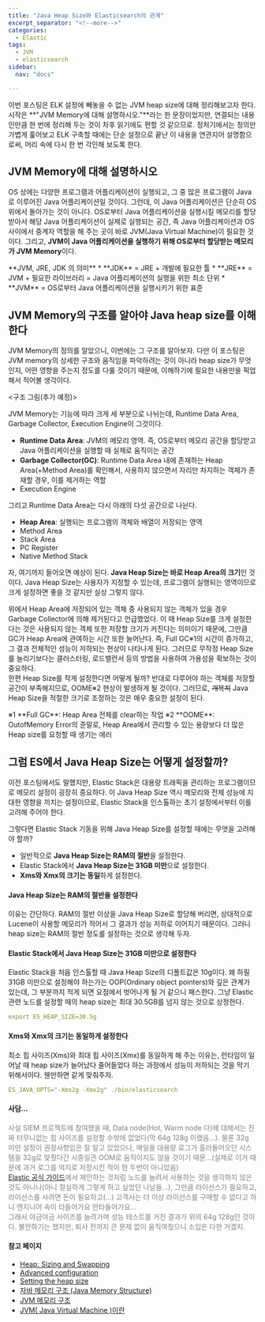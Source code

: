 ```yaml
---
title: "Java Heap Size와 Elasticsearch의 관계"
excerpt_separator: "<!--more-->"
categories:
  - Elastic
tags:
  - JVM
  - elasticsearch
sidebar:
  nav: "docs"

---
```

이번 포스팅은 ELK 설정에 빼놓을 수 없는 JVM heap size에 대해 정리해보고자 한다. 시작은 **"JVM Memory에 대해 설명하시오."**라는 한 문장이었지만, 연결되는 내용인만큼 한 번에 정리해 두는 것이 차후 읽기에도 편할 것 같으므로. 
정처기에서는 정의만 가볍게 훑어보고 ELK 구축할 때에는 단순 설정으로 끝난 이 내용을 연관지어 설명함으로써, 머리 속에 다시 한 번 각인해 보도록 한다.

## JVM Memory에 대해 설명하시오
OS 상에는 다양한 프로그램과 어플리케이션이 실행되고, 그 중 많은 프로그램이 Java로 이루어진 Java 어플리케이션일 것이다. 그런데, 이 Java 어플리케이션은 단순히 OS 위에서 돌아가는 것이 아니다. 
OS로부터 Java 어플리케이션을 실행시킬 메모리를 할당받아서 해당 Java 어플리케이션이 실제로 실행되는 공간, 즉 Java 어플리케이션과 OS 사이에서 중계자 역할을 해 주는 곳이 바로 JVM(Java Virtual Machine)이 필요한 것이다. 
그리고, **JVM이 Java 어플리케이션을 실행하기 위해 OS로부터 할당받는 메모리가 JVM Memory**이다.

<div class="notice--info" markdown="1">
**JVM, JRE, JDK 의 의미**  
* **JDK** = JRE + 개발에 필요한 툴  
* **JRE** = JVM + 필요한 라이브러리 = Java 어플리케이션의 실행을 위한 최소 단위  
* **JVM** = OS로부터 Java 어플리케이션을 실행시키기 위한 표준
</div>

## JVM Memory의 구조를 알아야 Java heap size를 이해한다
JVM Memory의 정의를 알았으니, 이번에는 그 구조를 알아보자. 
다만 이 포스팅은 JVM memory의 상세한 구조와 움직임을 파악하려는 것이 아니라 heap size가 무엇인지, 어떤 영향을 주는지 정도를 다룰 것이기 때문에, 이해하기에 필요한 내용만을 픽업해서 적어볼 생각이다.

<구조 그림(추가 예정)>

JVM Memory는 기능에 따라 크게 세 부분으로 나뉘는데, Runtime Data Area, Garbage Collector, Execution Engine이 그것이다.
* **Runtime Data Area**: JVM의 메모리 영역. 즉, OS로부터 메모리 공간을 할당받고 Java 어플리케이션을 실행할 때 실제로 움직이는 공간
* **Garbage Collector(GC)**: Runtime Data Area 내에 존재하는 Heap Area(+Method Area)를 확인해서, 사용하지 않으면서 자리만 차지하는 객체가 존재할 경우, 이를 제거하는 역할
* Execution Engine

그리고 Runtime Data Area는 다시 아래의 다섯 공간으로 나뉜다.
* **Heap Area**: 실행되는 프로그램의 객체와 배열이 저장되는 영역
* Method Area
* Stack Area
* PC Register
* Native Method Stack

자, 여기까지 들어오면 예상이 된다. **Java Heap Size는 바로 Heap Area의 크기**인 것이다. Java Heap Size는 사용자가 지정할 수 있는데, 프로그램이 실행되는 영역이므로 크게 설정하면 좋을 것 같지만 실상 그렇지 않다.

위에서 Heap Area에 저장되어 있는 객체 중 사용되지 않는 객체가 있을 경우 Garbage Collector에 의해 제거된다고 언급했었다. 이 때 Heap Size를 크게 설정한다는 것은 사용되지 않는 객체 또한 저장할 크기가 커진다는 의미이기 때문에, 그만큼 GC가 Heap Area에 관여하는 시간 또한 늘어난다. 즉, Full GC※1의 시간이 증가하고, 그 결과 전체적인 성능이 저하되는 현상이 나타나게 된다. 그러므로 무작정 Heap Size를 늘리기보다는 클러스터링, 로드밸런서 등의 방법을 사용하여 가용성을 확보하는 것이 중요하다.  
한편 Heap Size를 작게 설정한다면 어떻게 될까? 반대로 다루어야 하는 객체를 저장할 공간이 부족해지므로, OOME※2 현상이 발생하게 될 것이다. 그러므로, ~~개복치~~ Java Heap Size을 적절한 크기로 조정하는 것은 매우 중요한 설정이 된다.  
<div class="notice--info" markdown="1">
※1 **Full GC**: Heap Area 전체를 clear하는 작업  
※2 **OOME**: OutofMemory Error의 준말로, Heap Area에서 관리할 수 있는 용량보다 더 많은 Heap size를 요청할 때 생기는 에러
</div>

## 그럼 ES에서 Java Heap Size는 어떻게 설정할까?
이전 포스팅에서도 말했지만, Elastic Stack은 대용량 트래픽을 관리하는 프로그램이므로 메모리 설정이 굉장히 중요하다. 이 Java Heap Size 역시 메모리와 전체 성능에 지대한 영향을 끼치는 설정이므로, Elastic Stack을 인스톨하는 초기 설정에서부터 이를 고려해 주어야 한다.

그렇다면 Elastic Stack 기동을 위해 Java Heap Size를 설정할 때에는 무엇을 고려해야 할까?
* 일반적으로 **Java Heap Size는 RAM의 절반**을 설정한다.
* Elastic Stack에서 **Java Heap Size는 31GB 미만**으로 설정한다.
* **Xms와 Xmx의 크기는 동일**하게 설정한다.

#### Java Heap Size는 RAM의 절반을 설정한다
이유는 간단하다. RAM의 절반 이상을 Java Heap Size로 할당해 버리면, 상대적으로 Lucene이 사용할 메모리가 적어서 그 결과가 성능 저하로 이어지기 때문이다. 그러니 heap size는 RAM의 절반 정도를 설정하는 것으로 생각해 두자.

#### Elastic Stack에서 Java Heap Size는 31GB 미만으로 설정한다
Elastic Stack을 처음 인스톨할 때 Java Heap Size의 디폴트값은 10g이다. 왜 하필 31GB 미만으로 설정해야 하는가는 OOP(Ordinary object pointers)와 깊은 관계가 있는데, 그 부분까지 적게 되면 요점에서 벗어나게 될 거 같으니 패스한다. 그냥 Elastic 관련 노드를 설정할 때의 heap size는 최대 30.5GB를 넘지 않는 것으로 상정한다.

```yml
export ES_HEAP_SIZE=30.5g
```

#### Xms와 Xmx의 크기는 동일하게 설정한다
최소 힙 사이즈(Xms)와 최대 힙 사이즈(Xmx)를 동일하게 해 주는 이유는, 런타임이 일어날 때 heap size가 늘어났다 줄어들었다 하는 과정에서 성능이 저하되는 것을 막기 위해서이다. 웬만하면 같게 맞춰주자.

```yml
ES_JAVA_OPTS="-Xms2g -Xmx2g" ./bin/elasticsearch
```

#### 사담...
<span style="color:gray">사실 SIEM 프로젝트에 참여했을 때, Data node(Hot, Warm node 다)에 대해서는 진짜 터무니없는 힙 사이즈를 설정할 수밖에 없었다(막 64g 128g 이랬음...). 물론 32g 미만 설정이 권장사항임은 잘 알고 있었으나, 매일을 대용량 로그가 흘러들어오던 시스템을 32g로 맞췄다간 시종일관 OOM로 움직이지도 않을 것이기 때문...(실제로 이거 때문에 과거 로그를 억지로 저장시킨 적이 한 두번이 아니었음)  
[Elastic 공식 가이드](https://www.elastic.co/guide/en/elasticsearch/guide/current/heap-sizing.html#_just_how_far_under_32gb_should_i_set_the_jvm)에서 제안하는 것처럼 노드를 늘려서 사용하는 것을 생각하지 않은 것도 아니나(아니 절실하게 그렇게 하고 싶었던 나날들...), 그만큼 라이선스가 필요하고, 라이선스를 사려면 돈이 필요하고(...) 고객사는 더 이상 라이선스를 구매할 수 없다고 하니 엔지니어 속이 타들어가요 안타들어가요...  
그래서 야금야금 사이즈를 늘려가며 성능 테스트를 거친 결과가 위의 64g 128g인 것이다. 불안하기는 했지만, 퇴사 전까지 큰 문제 없이 움직여줬으니 소임은 다한 거겠지.</span>

#### 참고 페이지
* [Heap: Sizing and Swapping](https://www.elastic.co/guide/en/elasticsearch/guide/current/heap-sizing.html#heap-sizing)
* [Advanced configuration](https://www.elastic.co/guide/en/elasticsearch/reference/current/advanced-configuration.html#set-jvm-heap-size)
* [Setting the heap size](https://www.elastic.co/guide/en/elasticsearch/reference/6.8/heap-size.html#heap-size)
* [자바 메모리 구조 (Java Memory Structure)](https://thinkground.studio/%EC%9E%90%EB%B0%94-%EB%A9%94%EB%AA%A8%EB%A6%AC-%EA%B5%AC%EC%A1%B0-java-memory-structure/)
* [JVM 메모리 구조](https://velog.io/@kyukim/1-yylklo8g)
* [JVM( Java Virtual Machine )이란](https://honbabzone.com/java/java-jvm/#-garbage-collectorgc)

